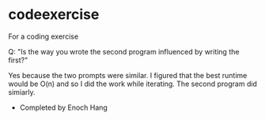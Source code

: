 # codeexercise 
For a coding exercise

Q: "Is the way you wrote the second program influenced by writing the first?"

Yes because the two prompts were similar. 
I figured that the best runtime would be O(n) and so I did the work while iterating.
The second program did simiarly.

- Completed by Enoch Hang
